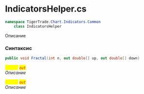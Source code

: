 
# IndicatorsHelper.cs
```csharp
namespace TigerTrade.Chart.Indicators.Common  
    class IndicatorsHelper
```

Описание

### Синтаксис
```csharp
public void Fractal(int n, out double[] up, out double[] down)
```

<mark style="color:yellow;">`double`</mark> <mark style="color:red;">*`out`*</mark>  
 *Описание*  
  
<mark style="color:yellow;">`double`</mark> <mark style="color:red;">*`out`*</mark>  
 *Описание*  
  

                    
                    